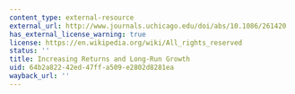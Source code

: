 ```yaml
---
content_type: external-resource
external_url: http://www.journals.uchicago.edu/doi/abs/10.1086/261420
has_external_license_warning: true
license: https://en.wikipedia.org/wiki/All_rights_reserved
status: ''
title: Increasing Returns and Long-Run Growth
uid: 64b2a822-42ed-47ff-a509-e2802d8281ea
wayback_url: ''
---
```

